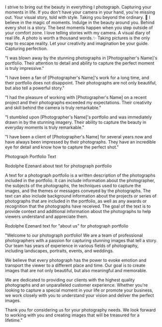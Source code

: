 I strive to bring out the beauty in everything I photograph.
Capturing your moments in life.
If you don't have your camera in your hand, you're missing out.
Your visual story, told with style.
Taking you beyond the ordinary. 📸
I believe in the magic of moments.
Indulge in the beauty around you.
Behind every shot is a story.
The best moments happen when you step outside of your comfort zone.
I love telling stories with my camera.
A visual diary of real life.
A photo is worth a thousand words.✨
Taking pictures is the only way to escape reality.
Let your creativity and imagination be your guide.
Capturing perfection.


"I was blown away by the stunning photographs in [Photographer's Name]'s portfolio. Their attention to detail and ability to capture the perfect moment is truly impressive."

"I have been a fan of [Photographer's Name]'s work for a long time, and their portfolio does not disappoint. Their photographs are not only beautiful, but also tell a powerful story."

"I had the pleasure of working with [Photographer's Name] on a recent project and their photographs exceeded my expectations. Their creativity and skill behind the camera is truly remarkable."

"I stumbled upon [Photographer's Name]'s portfolio and was immediately drawn in by the stunning imagery. Their ability to capture the beauty in everyday moments is truly remarkable."

"I have been a client of [Photographer's Name] for several years now and have always been impressed by their photographs. They have an incredible eye for detail and know how to capture the perfect shot."





Photograph Portfolio Text


Rodolphe Ezenard
about text for photograph portfolio 

A text for a photograph portfolio is a written description of the photographs included in the portfolio. It can include information about the photographer, the subjects of the photographs, the techniques used to capture the images, and the themes or messages conveyed by the photographs. The text can also include background information about the projects or series of photographs that are included in the portfolio, as well as any awards or recognition that the photographs have received. The goal of the text is to provide context and additional information about the photographs to help viewers understand and appreciate them.




Rodolphe Ezenard
text for "about us" for photograph portfolio 

"Welcome to our photograph portfolio! We are a team of professional photographers with a passion for capturing stunning images that tell a story. Our team has years of experience in various fields of photography, including landscapes, portraits, events, and weddings.

We believe that every photograph has the power to evoke emotion and transport the viewer to a different place and time. Our goal is to create images that are not only beautiful, but also meaningful and memorable.

We are dedicated to providing our clients with the highest quality photographs and an unparalleled customer experience. Whether you're looking to capture a special moment in your life or promote your business, we work closely with you to understand your vision and deliver the perfect images.

Thank you for considering us for your photography needs. We look forward to working with you and creating images that will be treasured for a lifetime."